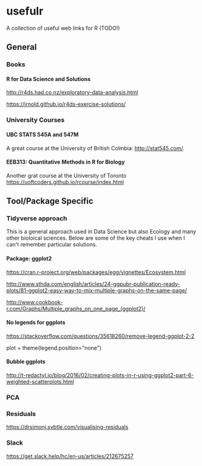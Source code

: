 # usefulr

A collection of useful web links for R (TODO!)

## General

### Books

#### R for Data Science and Solutions

<http://r4ds.had.co.nz/exploratory-data-analysis.html>

<https://jrnold.github.io/r4ds-exercise-solutions/>

### University Courses

#### UBC STATS 545A and 547M

A great course at the University of British Colmbia: <http://stat545.com/>. 

#### EEB313: Quantitative Methods in R for Biology

Another grat course at the University of Toronto <https://uoftcoders.github.io/rcourse/index.html>

## Tool/Package Specific

### Tidyverse approach

This is a general approach used in Data Science but also Ecology and many other bioloical sciences. Below are some of the key cheats I use when I can't remember particular solutions.

#### Package: ggplot2

<https://cran.r-project.org/web/packages/egg/vignettes/Ecosystem.html>

<http://www.sthda.com/english/articles/24-ggpubr-publication-ready-plots/81-ggplot2-easy-way-to-mix-multiple-graphs-on-the-same-page/>

<http://www.cookbook-r.com/Graphs/Multiple_graphs_on_one_page_(ggplot2)/>

#### No legends for ggplots

<https://stackoverflow.com/questions/35618260/remove-legend-ggplot-2-2>

plot + theme(legend.position="none")

#### Bubble ggplots

<http://t-redactyl.io/blog/2016/02/creating-plots-in-r-using-ggplot2-part-6-weighted-scatterplots.html>

### PCA

### Residuals

<https://drsimonj.svbtle.com/visualising-residuals>

### Slack

<https://get.slack.help/hc/en-us/articles/212675257>